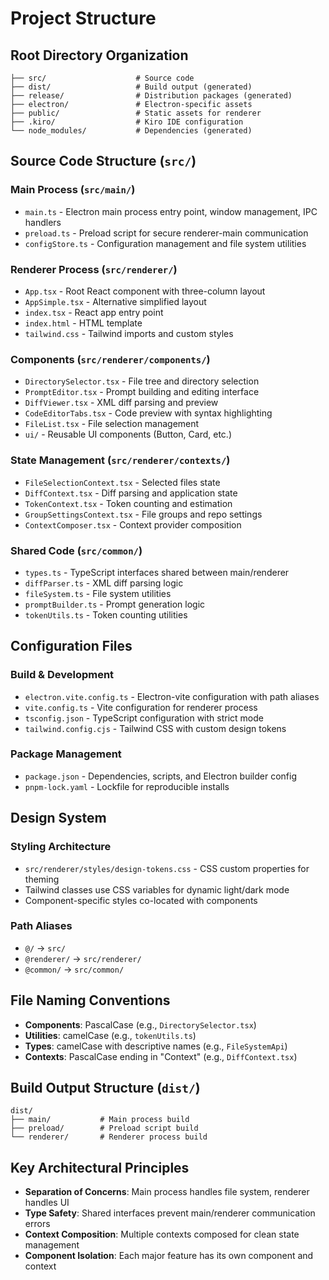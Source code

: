 # Project Structure

## Root Directory Organization

```
├── src/                    # Source code
├── dist/                   # Build output (generated)
├── release/                # Distribution packages (generated)
├── electron/               # Electron-specific assets
├── public/                 # Static assets for renderer
├── .kiro/                  # Kiro IDE configuration
└── node_modules/           # Dependencies (generated)
```

## Source Code Structure (`src/`)

### Main Process (`src/main/`)
- `main.ts` - Electron main process entry point, window management, IPC handlers
- `preload.ts` - Preload script for secure renderer-main communication
- `configStore.ts` - Configuration management and file system utilities

### Renderer Process (`src/renderer/`)
- `App.tsx` - Root React component with three-column layout
- `AppSimple.tsx` - Alternative simplified layout
- `index.tsx` - React app entry point
- `index.html` - HTML template
- `tailwind.css` - Tailwind imports and custom styles

### Components (`src/renderer/components/`)
- `DirectorySelector.tsx` - File tree and directory selection
- `PromptEditor.tsx` - Prompt building and editing interface
- `DiffViewer.tsx` - XML diff parsing and preview
- `CodeEditorTabs.tsx` - Code preview with syntax highlighting
- `FileList.tsx` - File selection management
- `ui/` - Reusable UI components (Button, Card, etc.)

### State Management (`src/renderer/contexts/`)
- `FileSelectionContext.tsx` - Selected files state
- `DiffContext.tsx` - Diff parsing and application state
- `TokenContext.tsx` - Token counting and estimation
- `GroupSettingsContext.tsx` - File groups and repo settings
- `ContextComposer.tsx` - Context provider composition

### Shared Code (`src/common/`)
- `types.ts` - TypeScript interfaces shared between main/renderer
- `diffParser.ts` - XML diff parsing logic
- `fileSystem.ts` - File system utilities
- `promptBuilder.ts` - Prompt generation logic
- `tokenUtils.ts` - Token counting utilities

## Configuration Files

### Build & Development
- `electron.vite.config.ts` - Electron-vite configuration with path aliases
- `vite.config.ts` - Vite configuration for renderer process
- `tsconfig.json` - TypeScript configuration with strict mode
- `tailwind.config.cjs` - Tailwind CSS with custom design tokens

### Package Management
- `package.json` - Dependencies, scripts, and Electron builder config
- `pnpm-lock.yaml` - Lockfile for reproducible installs

## Design System

### Styling Architecture
- `src/renderer/styles/design-tokens.css` - CSS custom properties for theming
- Tailwind classes use CSS variables for dynamic light/dark mode
- Component-specific styles co-located with components

### Path Aliases
- `@/` → `src/`
- `@renderer/` → `src/renderer/`
- `@common/` → `src/common/`

## File Naming Conventions
- **Components**: PascalCase (e.g., `DirectorySelector.tsx`)
- **Utilities**: camelCase (e.g., `tokenUtils.ts`)
- **Types**: camelCase with descriptive names (e.g., `FileSystemApi`)
- **Contexts**: PascalCase ending in "Context" (e.g., `DiffContext.tsx`)

## Build Output Structure (`dist/`)
```
dist/
├── main/           # Main process build
├── preload/        # Preload script build
└── renderer/       # Renderer process build
```

## Key Architectural Principles
- **Separation of Concerns**: Main process handles file system, renderer handles UI
- **Type Safety**: Shared interfaces prevent main/renderer communication errors
- **Context Composition**: Multiple contexts composed for clean state management
- **Component Isolation**: Each major feature has its own component and context